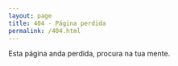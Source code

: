 ```yaml
---
layout: page
title: 404 - Página perdida
permalink: /404.html
---
```


Esta página anda perdida, procura na tua mente.

